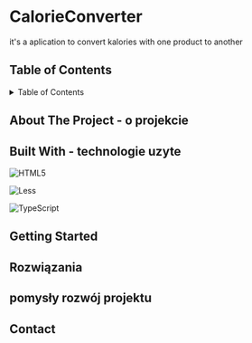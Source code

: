 # CalorieConverter
it's a aplication to convert kalories with one product to another
## Table of Contents
<details>
  <summary>Table of Contents</summary>
  <ol>
    <li><a href="#about-the-project">About The Project</a></li>
    <li><a href="#built-with">Built With</a></li>
    <li><a href="#getting-started">Getting Started</a></li>
    <li><a href="#usage">Usage</a></li>
    <li><a href="#roadmap">Roadmap</a></li>
    <li><a href="#contributing">Contributing</a></li>
    <li><a href="#license">License</a></li>
    <li><a href="#contact">Contact</a></li>
    <li><a href="#acknowledgments">Acknowledgments</a></li>
  </ol>
</details>

## About The Project - o projekcie

## Built With - technologie uzyte

![HTML5](https://img.shields.io/badge/html5-%23E34F26.svg?style=for-the-badge&logo=html5&logoColor=white)

![Less](https://img.shields.io/badge/less-2B4C80?style=for-the-badge&logo=less&logoColor=white)

![TypeScript](https://img.shields.io/badge/typescript-%23007ACC.svg?style=for-the-badge&logo=typescript&logoColor=white)


## Getting Started

## Rozwiązania

## pomysły rozwój projektu

## Contact


